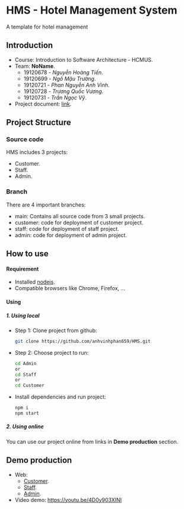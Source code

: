 # HMS - Hotel Management System
A template for hotel management
## Introduction
- Course: Introduction to Software Architecture - HCMUS.
- Team: __NoName__.
    - 19120678 - _Nguyễn Hoàng Tiến_.   
    - 19120699 - _Ngô Mậu Trường_.   
    - 19120721 - _Phan Nguyễn Anh Vinh_.   
    - 19120728 - _Trương Quốc Vương_.  
    - 19120731 - _Trần Ngọc Vỹ_.
- Project document: [link](https://drive.google.com/drive/folders/1x4EfZU62vJRRP3rZV1wuVe8csXW7Omma?usp=sharing).

## Project Structure
### Source code 
HMS includes 3 projects:
- Customer.
- Staff.
- Admin. 

### Branch
There are 4 important branches:
- main: Contains all source code from 3 small projects.
- customer: code for deployment of customer project.
- staff: code for deployment of staff project.
- admin: code for deployment of admin project.

## How to use
#### Requirement
- Installed [nodejs](https://nodejs.org/en/).
- Compatible browsers like Chrome, Firefox, ...

#### Using
##### 1. Using local
- Step 1: Clone project from github:  
    ```sh
    git clone https://github.com/anhvinhphan659/HMS.git
    ```
- Step 2: Choose project to run:
    ```sh
    cd Admin
    or
    cd Staff
    or 
    cd Customer
    ```
- Install dependencies and run project:
    ```sh
    npm i
    npm start 
    ```
##### 2. Using online
You can use our project online from links in __Demo production__ section.

## Demo production
- Web: 
    - [Customer](https://customer-hms.herokuapp.com/).
    - [Staff](https://staff-hms.herokuapp.com/).
    - [Admin](https://admin-hms.herokuapp.com/).
- Video demo: https://youtu.be/4D0y903XINI
